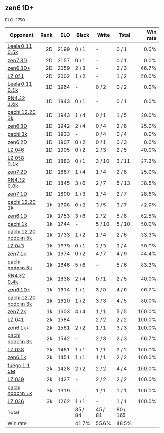 ## zen6 1D+ ##

ELO: 1750

Opponent | Rank | ELO | Black | Write | Total | Win rate
---------|-----:|----:|-------|-------|-------|-------:
[Leela 0.11 0.5k](Leela%200.11%200.5k.md) | 2D | 2199 | 0 / 1 | - | 0 / 1 | 0.0%
[zen7 3D](zen7%203D.md) | 2D | 2157 | 0 / 1 | - | 0 / 1 | 0.0%
[zen6 3D+](zen6%203D+.md) | 2D | 2059 | 2 / 3 | - | 2 / 3 | 66.7%
[LZ 051](LZ%20051.md) | 2D | 2002 | 1 / 2 | - | 1 / 2 | 50.0%
[Leela 0.11 0.1k](Leela%200.11%200.1k.md) | 1D | 1964 | - | 0 / 2 | 0 / 2 | 0.0%
[RN4.32 1.6k](RN4.32%201.6k.md) | 1D | 1943 | 0 / 1 | - | 0 / 1 | 0.0%
[pachi 12.20 3k](pachi%2012.20%203k.md) | 1D | 1943 | 1 / 4 | 0 / 1 | 1 / 5 | 20.0%
[zen6 3D](zen6%203D.md) | 1D | 1942 | 2 / 4 | 0 / 4 | 2 / 8 | 25.0%
[pachi 3k](pachi%203k.md) | 1D | 1933 | - | 0 / 4 | 0 / 4 | 0.0%
[zen6 2D](zen6%202D.md) | 1D | 1907 | 0 / 2 | 0 / 1 | 0 / 3 | 0.0%
[LZ 046](LZ%20046.md) | 1D | 1905 | 0 / 2 | 2 / 3 | 2 / 5 | 40.0%
[LZ 058 0.1k](LZ%20058%200.1k.md) | 1D | 1883 | 0 / 1 | 3 / 10 | 3 / 11 | 27.3%
[zen7 2D](zen7%202D.md) | 1D | 1867 | 1 / 4 | 1 / 4 | 2 / 8 | 25.0%
[RN4.32 0.8k](RN4.32%200.8k.md) | 1D | 1845 | 3 / 6 | 2 / 7 | 5 / 13 | 38.5%
[zen7 1D](zen7%201D.md) | 1D | 1800 | 1 / 3 | 1 / 4 | 2 / 7 | 28.6%
[pachi 12.20 1k](pachi%2012.20%201k.md) | 1k | 1798 | 0 / 2 | 3 / 5 | 3 / 7 | 42.9%
[zen6 1D](zen6%201D.md) | 1k | 1753 | 3 / 6 | 2 / 2 | 5 / 8 | 62.5%
[pachi 1k](pachi%201k.md) | 1k | 1744 | - | 5 / 10 | 5 / 10 | 50.0%
[pachi 12.20 nodcnn 5k](pachi%2012.20%20nodcnn%205k.md) | 1k | 1733 | 1 / 2 | 1 / 4 | 2 / 6 | 33.3%
[LZ 043](LZ%20043.md) | 1k | 1679 | 0 / 1 | 2 / 3 | 2 / 4 | 50.0%
[zen7 1k](zen7%201k.md) | 1k | 1674 | 0 / 2 | 4 / 7 | 4 / 9 | 44.4%
[pachi nodcnn 5k](pachi%20nodcnn%205k.md) | 1k | 1646 | 5 / 6 | - | 5 / 6 | 83.3%
[RN4.32 0.4k](RN4.32%200.4k.md) | 1k | 1638 | 2 / 4 | 0 / 1 | 2 / 5 | 40.0%
[zen6 1D-](zen6%201D-.md) | 1k | 1614 | 1 / 1 | 3 / 5 | 4 / 6 | 66.7%
[pachi 12.20 nodcnn 3k](pachi%2012.20%20nodcnn%203k.md) | 1k | 1610 | 1 / 2 | 3 / 3 | 4 / 5 | 80.0%
[zen7 2k](zen7%202k.md) | 1k | 1603 | 4 / 4 | 1 / 1 | 5 / 5 | 100.0%
[LZ 041](LZ%20041.md) | 2k | 1584 | - | 2 / 2 | 2 / 2 | 100.0%
[zen6 1k+](zen6%201k+.md) | 2k | 1561 | 2 / 2 | 1 / 1 | 3 / 3 | 100.0%
[pachi nodcnn 3k](pachi%20nodcnn%203k.md) | 2k | 1542 | - | 2 / 3 | 2 / 3 | 66.7%
[LZ 038](LZ%20038.md) | 2k | 1461 | 1 / 1 | 1 / 1 | 2 / 2 | 100.0%
[zen6 1k](zen6%201k.md) | 2k | 1451 | 1 / 1 | 1 / 1 | 2 / 2 | 100.0%
[fuego 1.1 5M](fuego%201.1%205M.md) | 2k | 1428 | 2 / 2 | 2 / 2 | 4 / 4 | 100.0%
[LZ 039](LZ%20039.md) | 2k | 1427 | - | 2 / 2 | 2 / 2 | 100.0%
[pachi nodcnn 1k](pachi%20nodcnn%201k.md) | 3k | 1319 | - | 1 / 1 | 1 / 1 | 100.0%
[LZ 036](LZ%20036.md) | 3k | 1262 | 1 / 1 | - | 1 / 1 | 100.0%
Total | | | 35 / 84 | 45 / 81 | 80 / 165 | 
Win rate| | | 41.7% | 55.6% | 48.5% | 
